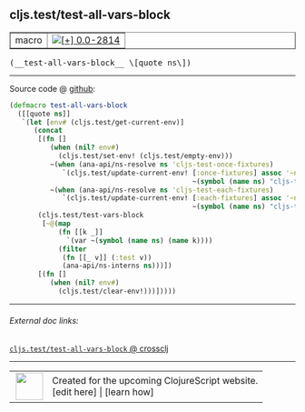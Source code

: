 ## cljs.test/test-all-vars-block



 <table border="1">
<tr>
<td>macro</td>
<td><a href="https://github.com/cljsinfo/cljs-api-docs/tree/0.0-2814"><img valign="middle" alt="[+] 0.0-2814" title="Added in 0.0-2814" src="https://img.shields.io/badge/+-0.0--2814-lightgrey.svg"></a> </td>
</tr>
</table>


 <samp>
(__test-all-vars-block__ \[quote ns\])<br>
</samp>

---







Source code @ [github](https://github.com/clojure/clojurescript/blob/r2843/src/clj/cljs/test.clj#L305-L327):

```clj
(defmacro test-all-vars-block
  ([[quote ns]]
   `(let [env# (cljs.test/get-current-env)]
      (concat
       [(fn []
          (when (nil? env#)
            (cljs.test/set-env! (cljs.test/empty-env)))
          ~(when (ana-api/ns-resolve ns 'cljs-test-once-fixtures)
             `(cljs.test/update-current-env! [:once-fixtures] assoc '~ns
                                             ~(symbol (name ns) "cljs-test-once-fixtures")))
          ~(when (ana-api/ns-resolve ns 'cljs-test-each-fixtures)
             `(cljs.test/update-current-env! [:each-fixtures] assoc '~ns
                                             ~(symbol (name ns) "cljs-test-each-fixtures"))))]
       (cljs.test/test-vars-block
        [~@(map
            (fn [[k _]]
              `(var ~(symbol (name ns) (name k))))
            (filter
             (fn [[_ v]] (:test v))
             (ana-api/ns-interns ns)))])
       [(fn []
          (when (nil? env#)
            (cljs.test/clear-env!)))]))))
```

<!--
Repo - tag - source tree - lines:

 <pre>
clojurescript @ r2843
└── src
    └── clj
        └── cljs
            └── <ins>[test.clj:305-327](https://github.com/clojure/clojurescript/blob/r2843/src/clj/cljs/test.clj#L305-L327)</ins>
</pre>

-->

---



###### External doc links:

[`cljs.test/test-all-vars-block` @ crossclj](http://crossclj.info/fun/cljs.test/test-all-vars-block.html)<br>

---

 <table>
<tr><td>
<img valign="middle" align="right" width="48px" src="http://i.imgur.com/Hi20huC.png">
</td><td>
Created for the upcoming ClojureScript website.<br>
[edit here] | [learn how]
</td></tr></table>

[edit here]:https://github.com/cljsinfo/cljs-api-docs/blob/master/cljsdoc/cljs.test_test-all-vars-block.cljsdoc
[learn how]:https://github.com/cljsinfo/cljs-api-docs/wiki/cljsdoc-files

<!--

This information was too distracting to show to readers, but I'll leave it
commented here since it is helpful to:

- pretty-print the data used to generate this document
- and show how to retrieve that data



The API data for this symbol:

```clj
{:ns "cljs.test",
 :name "test-all-vars-block",
 :type "macro",
 :signature ["[[quote ns]]"],
 :source {:code "(defmacro test-all-vars-block\n  ([[quote ns]]\n   `(let [env# (cljs.test/get-current-env)]\n      (concat\n       [(fn []\n          (when (nil? env#)\n            (cljs.test/set-env! (cljs.test/empty-env)))\n          ~(when (ana-api/ns-resolve ns 'cljs-test-once-fixtures)\n             `(cljs.test/update-current-env! [:once-fixtures] assoc '~ns\n                                             ~(symbol (name ns) \"cljs-test-once-fixtures\")))\n          ~(when (ana-api/ns-resolve ns 'cljs-test-each-fixtures)\n             `(cljs.test/update-current-env! [:each-fixtures] assoc '~ns\n                                             ~(symbol (name ns) \"cljs-test-each-fixtures\"))))]\n       (cljs.test/test-vars-block\n        [~@(map\n            (fn [[k _]]\n              `(var ~(symbol (name ns) (name k))))\n            (filter\n             (fn [[_ v]] (:test v))\n             (ana-api/ns-interns ns)))])\n       [(fn []\n          (when (nil? env#)\n            (cljs.test/clear-env!)))]))))",
          :title "Source code",
          :repo "clojurescript",
          :tag "r2843",
          :filename "src/clj/cljs/test.clj",
          :lines [305 327]},
 :full-name "cljs.test/test-all-vars-block",
 :full-name-encode "cljs.test_test-all-vars-block",
 :history [["+" "0.0-2814"]]}

```

Retrieve the API data for this symbol:

```clj
;; from Clojure REPL
(require '[clojure.edn :as edn])
(-> (slurp "https://raw.githubusercontent.com/cljsinfo/cljs-api-docs/catalog/cljs-api.edn")
    (edn/read-string)
    (get-in [:symbols "cljs.test/test-all-vars-block"]))
```

-->
